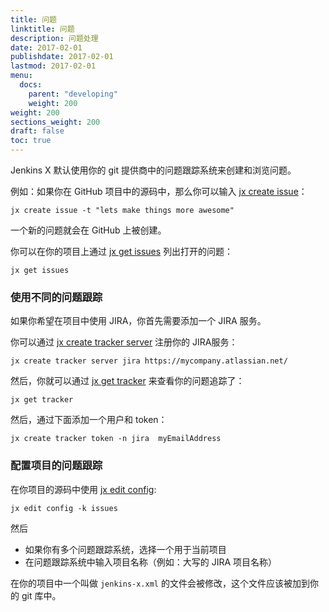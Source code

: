 ```yaml
---
title: 问题
linktitle: 问题
description: 问题处理 
date: 2017-02-01
publishdate: 2017-02-01
lastmod: 2017-02-01
menu:
  docs:
    parent: "developing"
    weight: 200
weight: 200
sections_weight: 200
draft: false
toc: true
---
```



Jenkins X 默认使用你的 git 提供商中的问题跟踪系统来创建和浏览问题。 

例如：如果你在 GitHub 项目中的源码中，那么你可以输入 [jx create issue](/commands/jx_create_issue)：

```
jx create issue -t "lets make things more awesome"
```

一个新的问题就会在 GitHub 上被创建。

你可以在你的项目上通过 [jx get issues](/commands/jx_get_issues) 列出打开的问题：

```
jx get issues
```
             
### 使用不同的问题跟踪

如果你希望在项目中使用 JIRA，你首先需要添加一个 JIRA 服务。

你可以通过 [jx create tracker server](/commands/jx_create_tracker_server) 注册你的 JIRA服务：

```
jx create tracker server jira https://mycompany.atlassian.net/
```

然后，你就可以通过 [jx get tracker](/commands/jx_get_tracker) 来查看你的问题追踪了：

```
jx get tracker
```
             
然后，通过下面添加一个用户和 token：

```
jx create tracker token -n jira  myEmailAddress
```
      
### 配置项目的问题跟踪

在你项目的源码中使用 [jx edit config](/commands/jx_edit_config):

```
jx edit config -k issues
```  
           
然后 

* 如果你有多个问题跟踪系统，选择一个用于当前项目
* 在问题跟踪系统中输入项目名称（例如：大写的 JIRA 项目名称）

在你的项目中一个叫做 `jenkins-x.xml` 的文件会被修改，这个文件应该被加到你的 git 库中。
 






